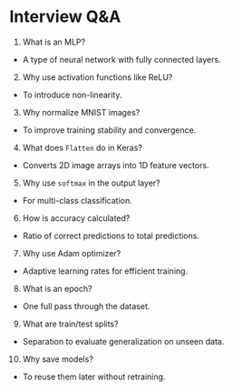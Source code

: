 # Interview Q&A

1. What is an MLP?
- A type of neural network with fully connected layers.

2. Why use activation functions like ReLU?
- To introduce non-linearity.

3. Why normalize MNIST images?
- To improve training stability and convergence.

4. What does `Flatten` do in Keras?
- Converts 2D image arrays into 1D feature vectors.

5. Why use `softmax` in the output layer?
- For multi-class classification.

6. How is accuracy calculated?
- Ratio of correct predictions to total predictions.

7. Why use Adam optimizer?
- Adaptive learning rates for efficient training.

8. What is an epoch?
- One full pass through the dataset.

9. What are train/test splits?
- Separation to evaluate generalization on unseen data.

10. Why save models?
- To reuse them later without retraining.
